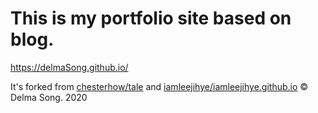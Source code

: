 # This is my portfolio site based on blog.
https://delmaSong.github.io/

It's forked from [chesterhow/tale](https://github.com/chesterhow/tale)
and [iamleejihye/iamleejihye.github.io](https://github.com/iamleejihye/iamleejihye.github.io)
© Delma Song. 2020
